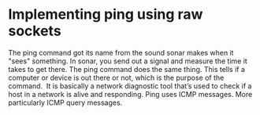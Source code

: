 # Implementing ping using raw sockets
The ping command got its name from the sound sonar makes when it "sees" something. In
sonar, you send out a signal and measure the time it takes to get there. The ping command
does the same thing. This tells if a computer or device is out there or not, which is the
purpose of the command. ​ It is basically a network diagnostic tool that’s used to check if a host
in a network is alive and responding. Ping uses ICMP messages. More particularly ICMP query
messages.
